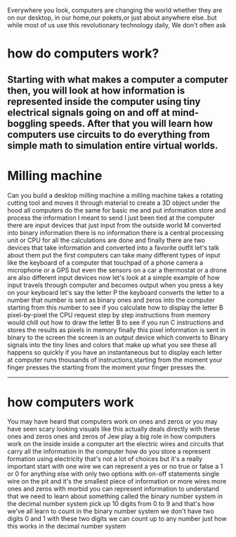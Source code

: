 Everywhere you look, computers are changing the world whether they are on our desktop, in our home,our pokets,or just about anywhere else..but while most of us use this revolutionary technology daily, 
We don't often ask 
# how do computers work? 
Starting with what makes a computer a computer then, you will look at how information is represented inside the computer using tiny electrical signals going on and off at mind-boggling speeds.
After that you will learn how computers use circuits to do everything from simple math to simulation entire virtual worlds.
---

# Milling machine
Can you build a desktop milling machine a milling machine takes a rotating cutting tool and moves it through material to create a 3D object under the hood all computers do the same for basic me and put information store and process the information I meant to send I just been tied at the computer there are input devices that just input from the outside world M converted into binary information there is no information there is a central processing unit or CPU for all the calculations are done and finally there are two devices that take information and converted into a favorite outfit let's talk about them put  the first computers can take many different types of input like the keyboard of a computer that touchpad of a phone camera a microphone or a GPS but even the sensors on a car a thermostat or a drone are also different input devices now let's look at a simple example of how input travels through computer and becomes output when you press a key on your keyboard let's say the letter P the keyboard converts the letter to a number that number is sent as binary ones and zeros into the computer starting from this number to see if you calculate how to display the letter B pixel-by-pixel the CPU request step by step instructions from memory would chill out how to draw the letter B to see if you run C instructions and stores the results as pixels in memory finally this pixel information is sent in binary to the screen the screen is an output device which converts to Binary signals into the tiny lines and colors that make up what you see these all happens so quickly if you have an instantaneous but to display each letter at computer runs thousands of instructions,starting from the moment your finger presses the starting from the moment your finger presses the.

---

# how computers work 

You may have heard that computers work on ones and zeros or you may have seen scary looking visuals like this actually deals directly with these ones and zeros ones and zeros of Jew play a big role in how computers work on the inside inside a computer art the electric wires and circuits that carry all the information in the computer how do you store a represent formation using electricity that's not a lot of choices but it's a really important start with one wire we can represent a yes or no true or false a 1 or 0 for anything else with only two options with on-off statements single wire on the pit and it's the smallest piece of information or more wires more ones and zeros with morbid you can represent information to understand that we need to learn about something called the binary number system in the decimal number system pick up 10 digits from 0 to 9 and that's how we've all learn to count in the binary number system we don't have two digits 0 and 1 with these two digits we can count up to any number just how this works in the decimal number system
